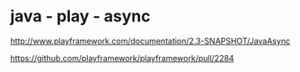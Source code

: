 # java - play - async

http://www.playframework.com/documentation/2.3-SNAPSHOT/JavaAsync

https://github.com/playframework/playframework/pull/2284
